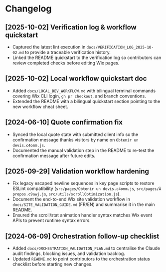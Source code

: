 # Changelog

## [2025-10-02] Verification log & workflow quickstart
- Captured the latest lint execution in `docs/VERIFICATION_LOG_2025-10-02.md` to provide a traceable verification history.
- Linked the README quickstart to the verification log so contributors can review completed checks before editing Wix pages.

## [2025-10-02] Local workflow quickstart doc
- Added `docs/LOCAL_DEV_WORKFLOW.md` with bilingual terminal commands covering Wix CLI login, `gh pr checkout`, and branch conventions.
- Extended the README with a bilingual quickstart section pointing to the new workflow cheat sheet.

## [2024-06-10] Quote confirmation fix
- Synced the local quote state with submitted client info so the confirmation message thanks visitors by name on `Obtenir un devis.c4omm.js`.
- Documented the manual validation step in the README to re-test the confirmation message after future edits.

## [2025-09-29] Validation workflow hardening
- Fix legacy escaped newline sequences in key page scripts to restore ESLint compatibility (`src/pages/Obtenir un devis.c4omm.js`, `src/pages/À propos.c9awj.js`, `src/utils/scrollOptimization.js`).
- Document the end-to-end Wix site validation workflow in `docs/SITE_VALIDATION_GUIDE.md` (FR/EN) and summarise it in the main README.
- Ensured the scroll/stat animation handler syntax matches Wix event APIs to prevent runtime syntax errors.

## [2024-06-09] Orchestration follow-up checklist
- Added `docs/ORCHESTRATION_VALIDATION_PLAN.md` to centralise the Claude audit findings, blocking issues, and validation backlog.
- Updated `README.md` to point contributors to the orchestration status checklist before starting new changes.
